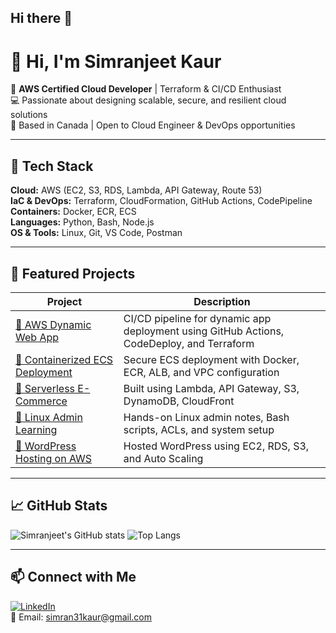 ## Hi there 👋
# 👋 Hi, I'm Simranjeet Kaur

🚀 **AWS Certified Cloud Developer** | Terraform & CI/CD Enthusiast  
💻 Passionate about designing scalable, secure, and resilient cloud solutions  
📍 Based in Canada | Open to Cloud Engineer & DevOps opportunities

---

## 🧰 Tech Stack

**Cloud:** AWS (EC2, S3, RDS, Lambda, API Gateway, Route 53)  
**IaC & DevOps:** Terraform, CloudFormation, GitHub Actions, CodePipeline  
**Containers:** Docker, ECR, ECS  
**Languages:** Python, Bash, Node.js  
**OS & Tools:** Linux, Git, VS Code, Postman  

---

## 🚀 Featured Projects

| Project | Description |
|--------|-------------|
| [🔗 AWS Dynamic Web App](https://github.com/Simran-Kaur1996/AWS-Dynamic-Web-App) | CI/CD pipeline for dynamic app deployment using GitHub Actions, CodeDeploy, and Terraform |
| [🔗 Containerized ECS Deployment](https://github.com/Simran-Kaur1996/docker-ecr-ecs-deployment) | Secure ECS deployment with Docker, ECR, ALB, and VPC configuration |
| [🔗 Serverless E-Commerce](https://github.com/Simran-Kaur1996/AWS-Serverless-E-Commerce) | Built using Lambda, API Gateway, S3, DynamoDB, CloudFront |
| [🔗 Linux Admin Learning](https://github.com/Simran-Kaur1996/Linux-Admin-Learning) | Hands-on Linux admin notes, Bash scripts, ACLs, and system setup |
| [🔗 WordPress Hosting on AWS](https://github.com/Simran-Kaur1996/wordpress-aws-hosting) | Hosted WordPress using EC2, RDS, S3, and Auto Scaling |

---

## 📈 GitHub Stats

![Simranjeet's GitHub stats](https://github-readme-stats.vercel.app/api?username=Simran-Kaur1996&show_icons=true&theme=default)
![Top Langs](https://github-readme-stats.vercel.app/api/top-langs/?username=Simran-Kaur1996&layout=compact)

---

## 📫 Connect with Me

[![LinkedIn](https://img.shields.io/badge/LinkedIn-blue?style=flat&logo=linkedin&labelColor=blue)](https://linkedin.com/in/simranjeetkaur31)  
📧 Email: simran31kaur@gmail.com
